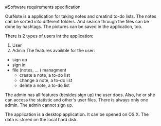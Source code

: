 #Software requirements specification

OurNote is a application for taking notes and creatind to-do lists. The notes can be sorted into different folders. And search through the files can be done by hashtags. The pictures can be saved in the application, too.

There is 2 types of users int the application: 
1. User
2. Admin
The features availible for the user:
* sign up
* sign in
* file (notes, ... ) managment 
   - create a note, a to-do list
   - change a note, a to-do list
   - delete a note, a to-do list

The admin has all features (besides sign up) the user does. Also, he or she can access the statistic and other's user files. There is always only one admin. The admin cannot sign up.    

The application is a desktop application. It can be opened on OS X. The data is stored  on the local hard disk. 
 
